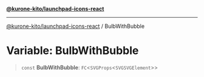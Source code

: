 [**@kurone-kito/launchpad-icons-react**](../README.md)

***

[@kurone-kito/launchpad-icons-react](../globals.md) / BulbWithBubble

# Variable: BulbWithBubble

> `const` **BulbWithBubble**: `FC`\<`SVGProps`\<`SVGSVGElement`\>\>
